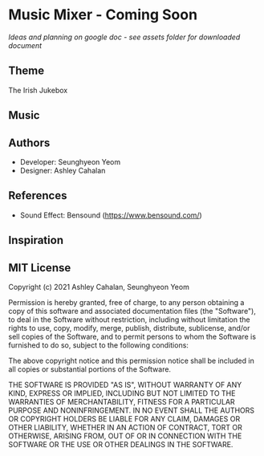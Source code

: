 # Music Mixer - Coming Soon

_Ideas and planning on google doc - see assets folder for downloaded document_

## Theme

The Irish Jukebox

## Music

## Authors

-  Developer: Seunghyeon Yeom
-  Designer: Ashley Cahalan

## References

-  Sound Effect: Bensound (https://www.bensound.com/)

## Inspiration

## MIT License

Copyright (c) 2021 Ashley Cahalan, Seunghyeon Yeom

Permission is hereby granted, free of charge, to any person obtaining a copy
of this software and associated documentation files (the "Software"), to deal
in the Software without restriction, including without limitation the rights
to use, copy, modify, merge, publish, distribute, sublicense, and/or sell
copies of the Software, and to permit persons to whom the Software is
furnished to do so, subject to the following conditions:

The above copyright notice and this permission notice shall be included in all
copies or substantial portions of the Software.

THE SOFTWARE IS PROVIDED "AS IS", WITHOUT WARRANTY OF ANY KIND, EXPRESS OR
IMPLIED, INCLUDING BUT NOT LIMITED TO THE WARRANTIES OF MERCHANTABILITY,
FITNESS FOR A PARTICULAR PURPOSE AND NONINFRINGEMENT. IN NO EVENT SHALL THE
AUTHORS OR COPYRIGHT HOLDERS BE LIABLE FOR ANY CLAIM, DAMAGES OR OTHER
LIABILITY, WHETHER IN AN ACTION OF CONTRACT, TORT OR OTHERWISE, ARISING FROM,
OUT OF OR IN CONNECTION WITH THE SOFTWARE OR THE USE OR OTHER DEALINGS IN THE
SOFTWARE.

